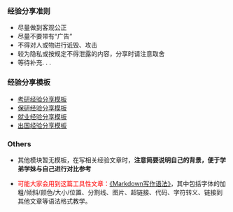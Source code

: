 ### 经验分享准则

* 尽量做到客观公正
* 尽量不要带有“广告”
* 不得对人或物进行诋毁、攻击
* 较为隐私或按规定不得泄露的内容，分享时请注意取舍
* 等待补充. . . 

### 经验分享模板

* [考研经验分享模板](升学就业/经验分享模板-考研.md)
* [保研经验分享模板](升学就业/经验分享模板-保研.md)
* [就业经验分享模板](升学就业/经验分享模板-就业.md)
* [出国经验分享模板](升学就业/经验分享模板-出国.md)

### Others

* 其他模块暂无模板，在写相关经验文章时，**注意简要说明自己的背景，便于学弟学妹与自己进行对比参考**

* <font color="ff0000">可能大家会用到这篇工具性文章：[《Markdown写作语法》](https://siriusq.top/Markdown写作语法.html)</font>，其中包括字体的加粗/倾斜/颜色/大小/位置、分割线、图片、超链接、代码、字符转义、链接到其他文章等语法格式教学。

